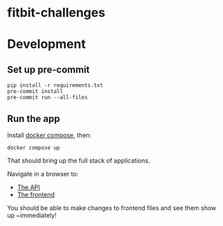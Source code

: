 # fitbit-challenges

# Development

## Set up pre-commit
```
pip install -r requirements.txt
pre-commit install
pre-commit run --all-files
```

## Run the app
Install [docker compose](https://docs.docker.com/compose/install/), then:

```
docker compose up
```

That should bring up the full stack of applications.

Navigate in a browser to:
- [The API](http://localhost:5000/graphql)
- [The frontend](http://localhost:5001)

You should be able to make changes to frontend files and see them show up ~immediately!
